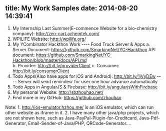 title: My Work Samples
date: 2014-08-20 14:39:41
---
1. My Internship Last Summer(E-commence Website for a bio-chemistry company): http://zen-cart.achemtek.com/   
2. WPILIFE Website: http://wpilife.org/   
3. My YCombinator Hackthon Work ---- Food Truck Server & Apps 
    a. Server Document: https://github.com/SmarkingNet/YC-Hackthon 
      API document: https://github.com/SmarkingNet/YC-Hackthon/blob/master/docs/API.md  
    b. Provider: http://bit.ly/providerClient 
    c. Consumer: http://bit.ly/consumerClient 
4. Todo Apps(Also have apps for iOS and Android): http://bit.ly/1jVyDEw  ---- Server will send remindesr for user one hour advance automatically
5. Todo Apps in AngularJS & Firebase: http://bit.ly/angularjsWithFirebase  
6. My personal Website: http://sbzhouhao.net/  
7. Find more in my GitHub: https://github.com/zhouhao  
 
Note:
    1. http://ios-emulator.hzhou.me/  is an iOS emulator, which can run other website as iframe in it.
    2. I have many other java/php projects, which are not shown here, such as Java-PayPal-Plugin-for-Creditcard, Java-Pdf-Generator, Email-Sender-of-Java/PHP, QRCode-Generator....
